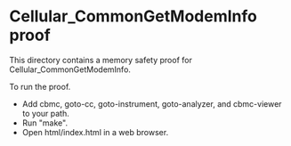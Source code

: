 Cellular_CommonGetModemInfo proof
==============

This directory contains a memory safety proof for Cellular_CommonGetModemInfo.

To run the proof.
* Add cbmc, goto-cc, goto-instrument, goto-analyzer, and cbmc-viewer
  to your path.
* Run "make".
* Open html/index.html in a web browser.